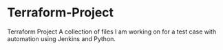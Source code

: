 # Terraform-Project
Terraform Project
A collection of files I am working on for a test case with automation using Jenkins and Python.

